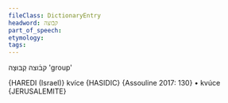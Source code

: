 ```yaml
---
fileClass: DictionaryEntry
headword: קבֿוצה
part_of_speech: 
etymology: 
tags: 
---
```

קבֿוצה
קְבוּצָה
'group'

{HAREDI (Israel)}
kvíce {HASIDIC} {Assouline 2017: 130}
	•	kvúce {JERUSALEMITE}
